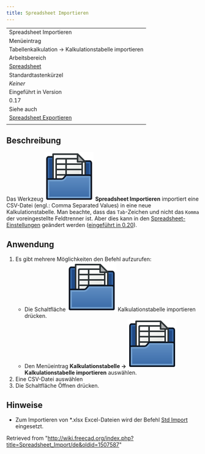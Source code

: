 ```yaml
---
title: Spreadsheet Importieren
---
```


|                                                                           |
| ------------------------------------------------------------------------- |
| Spreadsheet Importieren                                                   |
| Menüeintrag                                                               |
| Tabellenkalkulation → Kalkulationstabelle importieren                     |
| Arbeitsbereich                                                            |
| [Spreadsheet](/Spreadsheet_Workbench/de "Spreadsheet Workbench/de")       |
| Standardtastenkürzel                                                      |
| _Keiner_                                                                  |
| Eingeführt in Version                                                     |
| 0.17                                                                      |
| Siehe auch                                                                |
| [Spreadsheet Exportieren](/Spreadsheet_Export/de "Spreadsheet Export/de") |
|                                                                           |

## Beschreibung

Das Werkzeug ![](/src/assets/images/Spreadsheet_Import.svg) **Spreadsheet Importieren** importiert eine CSV-Datei (engl.: Comma Separated Values) in eine neue Kalkulationstabelle. Man beachte, dass das `Tab`-Zeichen und nicht das `Komma` der voreingestellte Feldtrenner ist. Aber dies kann in den [Spreadsheet-Einstellungen](/Spreadsheet_Preferences/de "Spreadsheet Preferences/de") geändert werden ([eingeführt in 0.20](/Release_notes_0.20/de "Release notes 0.20/de")).

## Anwendung

1. Es gibt mehrere Möglichkeiten den Befehl aufzurufen:
   - Die Schaltfläche ![](/src/assets/images/Spreadsheet_Import.svg) Kalkulationstabelle importieren drücken.
   - Den Menüeintrag **Kalkulationstabelle → ![](/src/assets/images/Spreadsheet_Import.svg) Kalkulationstabelle importieren** auswählen.
2. Eine CSV-Datei auswählen
3. Die Schaltfläche Öffnen drücken.

## Hinweise

- Zum Importieren von \*.xlsx Excel-Dateien wird der Befehl [Std Import](/Std_Import/de "Std Import/de") eingesetzt.

Retrieved from "<http://wiki.freecad.org/index.php?title=Spreadsheet_Import/de&oldid=1507587>"
